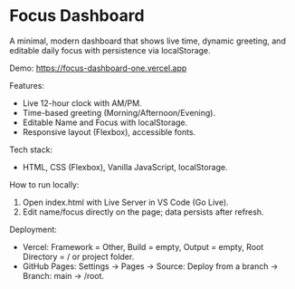 # Focus Dashboard

A minimal, modern dashboard that shows live time, dynamic greeting, and editable daily focus with persistence via localStorage.  

Demo: https://focus-dashboard-one.vercel.app

Features:
- Live 12-hour clock with AM/PM.
- Time-based greeting (Morning/Afternoon/Evening).
- Editable Name and Focus with localStorage.
- Responsive layout (Flexbox), accessible fonts.

Tech stack:
- HTML, CSS (Flexbox), Vanilla JavaScript, localStorage.

How to run locally:
1) Open index.html with Live Server in VS Code (Go Live).
2) Edit name/focus directly on the page; data persists after refresh.

Deployment:
- Vercel: Framework = Other, Build = empty, Output = empty, Root Directory = / or project folder.
- GitHub Pages: Settings → Pages → Source: Deploy from a branch → Branch: main → /root.
